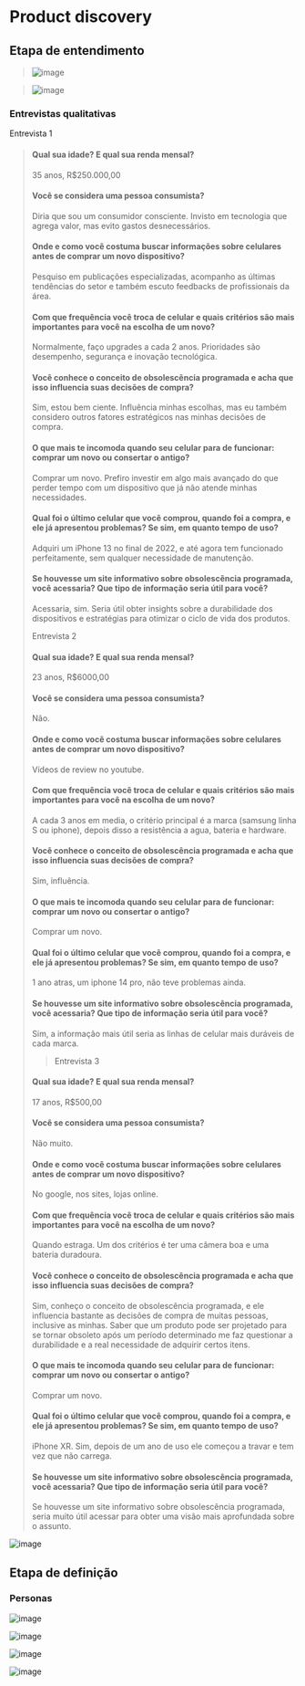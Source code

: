 # Product discovery
## Etapa de entendimento
> ![image](https://github.com/user-attachments/assets/d3d26965-f96f-48f4-968f-fc5274431071)

> ![image](https://github.com/user-attachments/assets/7eaee30c-2c83-4894-8093-49a17b1cf636)

### Entrevistas qualitativas
Entrevista 1
>  #### Qual sua idade? E qual sua renda mensal?
> 35 anos, R$250.000,00
> #### Você se considera uma pessoa consumista?
> Diria que sou um consumidor consciente. Invisto em tecnologia que agrega valor, mas evito gastos desnecessários.
> #### Onde e como você costuma buscar informações sobre celulares antes de comprar um novo dispositivo?
> Pesquiso em publicações especializadas, acompanho as últimas tendências do setor e também escuto feedbacks de profissionais da área.
> #### Com que frequência você troca de celular e quais critérios são mais importantes para você na escolha de um novo?
> Normalmente, faço upgrades a cada 2 anos. Prioridades são desempenho, segurança e inovação tecnológica.
> #### Você conhece o conceito de obsolescência programada e acha que isso influencia suas decisões de compra?
> Sim, estou bem ciente. Influência minhas escolhas, mas eu também considero outros fatores estratégicos nas minhas decisões de compra.
> #### O que mais te incomoda quando seu celular para de funcionar: comprar um novo ou consertar o antigo?
> Comprar um novo. Prefiro investir em algo mais avançado do que perder tempo com um dispositivo que já não atende minhas necessidades.
> #### Qual foi o último celular que você comprou, quando foi a compra, e ele já apresentou problemas? Se sim, em quanto tempo de uso?
> Adquiri um iPhone 13 no final de 2022, e até agora tem funcionado perfeitamente, sem qualquer necessidade de manutenção.
> #### Se houvesse um site informativo sobre obsolescência programada, você acessaria? Que tipo de informação seria útil para você?
> Acessaria, sim. Seria útil obter insights sobre a durabilidade dos dispositivos e estratégias para otimizar o ciclo de vida dos produtos.
>
>Entrevista 2
>  #### Qual sua idade? E qual sua renda mensal?
> 23 anos, R$6000,00
> #### Você se considera uma pessoa consumista?
> Não.
> #### Onde e como você costuma buscar informações sobre celulares antes de comprar um novo dispositivo?
> Vídeos de review no youtube.
> #### Com que frequência você troca de celular e quais critérios são mais importantes para você na escolha de um novo?
> A cada 3 anos em media, o critério principal é a marca (samsung linha S ou iphone), depois disso a resistência a agua, bateria e hardware.
> #### Você conhece o conceito de obsolescência programada e acha que isso influencia suas decisões de compra?
> Sim, influência.
> #### O que mais te incomoda quando seu celular para de funcionar: comprar um novo ou consertar o antigo?
> Comprar um novo.
> #### Qual foi o último celular que você comprou, quando foi a compra, e ele já apresentou problemas? Se sim, em quanto tempo de uso?
> 1 ano atras, um iphone 14 pro, não teve problemas ainda.
> #### Se houvesse um site informativo sobre obsolescência programada, você acessaria? Que tipo de informação seria útil para você?
> Sim, a informação mais útil seria as linhas de celular mais duráveis de cada marca.
>
>>Entrevista 3 
>  #### Qual sua idade? E qual sua renda mensal?
> 17 anos, R$500,00
> #### Você se considera uma pessoa consumista?
> Não muito.
> #### Onde e como você costuma buscar informações sobre celulares antes de comprar um novo dispositivo?
> No google, nos sites, lojas online.
> #### Com que frequência você troca de celular e quais critérios são mais importantes para você na escolha de um novo?
> Quando estraga. Um dos critérios é ter uma câmera boa e uma bateria duradoura.
> #### Você conhece o conceito de obsolescência programada e acha que isso influencia suas decisões de compra?
> Sim, conheço o conceito de obsolescência programada, e ele influencia bastante as decisões de compra de muitas pessoas, inclusive as minhas. Saber que um produto pode ser projetado para se tornar obsoleto após um período determinado me faz questionar a durabilidade e a real necessidade de adquirir certos itens.
> #### O que mais te incomoda quando seu celular para de funcionar: comprar um novo ou consertar o antigo?
> Comprar um novo.
> #### Qual foi o último celular que você comprou, quando foi a compra, e ele já apresentou problemas? Se sim, em quanto tempo de uso?
> iPhone XR. Sim, depois de um ano de uso ele começou a travar e tem vez que não carrega.
> #### Se houvesse um site informativo sobre obsolescência programada, você acessaria? Que tipo de informação seria útil para você?
> Se houvesse um site informativo sobre obsolescência programada, seria muito útil acessar para obter uma visão mais aprofundada sobre o assunto.

![image](https://github.com/user-attachments/assets/150bfb59-4c3f-410b-a5d2-6b9e4f56ef81)

## Etapa de definição

### Personas
![image](https://github.com/user-attachments/assets/759a643b-1a23-4536-b673-1e26f0b885d6)

![image](https://github.com/user-attachments/assets/94651bf1-20c3-4910-9947-63df1770cf47)

![image](https://github.com/user-attachments/assets/8b1b9bab-6838-4c12-ad6f-7160ab7f3ad3)

![image](https://github.com/user-attachments/assets/4512b72d-70ee-4c86-94ab-91ed50e40430)
